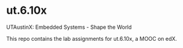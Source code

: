 # ut.6.10x

UTAustinX: Embedded Systems - Shape the World

This repo contains the lab assignments for ut.6.10x, a MOOC on edX. 